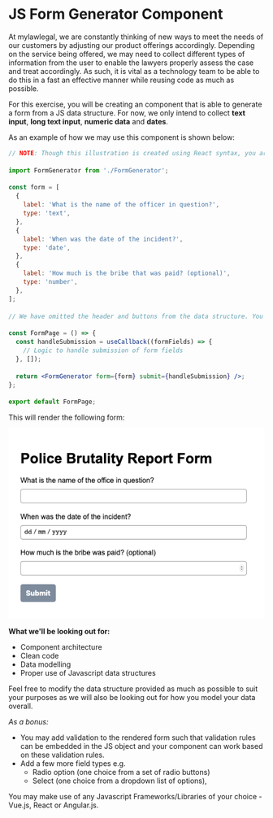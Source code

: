 # JS Form Generator Component

At mylawlegal, we are constantly thinking of new ways to meet the needs of our customers by adjusting our product offerings accordingly. Depending on the service being offered, we may need to collect different types of information from the user to enable the lawyers properly assess the case and treat accordingly. As such, it is vital as a technology team to be able to do this in a fast an effective manner while reusing code as much as possible.

For this exercise, you will be creating an component that is able to generate a form from a JS data structure. For now, we only intend to collect **text input**, **long text input**, **numeric data** and **dates**.

As an example of how we may use this component is shown below:

```jsx
// NOTE: Though this illustration is created using React syntax, you are free to use any technology of your choice

import FormGenerator from './FormGenerator';

const form = [
  {
    label: 'What is the name of the officer in question?',
    type: 'text',
  },
  {
    label: 'When was the date of the incident?',
    type: 'date',
  },
  {
    label: 'How much is the bribe that was paid? (optional)',
    type: 'number',
  },
];

// We have omitted the header and buttons from the data structure. You may choose how this bit fit into the datastructure

const FormPage = () => {
  const handleSubmission = useCallback((formFields) => {
    // Logic to handle submission of form fields
  }, []);

  return <FormGenerator form={form} submit={handleSubmission} />;
};

export default FormPage;
```

This will render the following form:

![RenderedForm](./blissful-carson-h437j_-_CodeSandbox.png)

**What we'll be looking out for:**

- Component architecture
- Clean code
- Data modelling
- Proper use of Javascript data structures

Feel free to modify the data structure provided as much as possible to suit your purposes as we will also be looking out for how you model your data overall.

_As a bonus:_

- You may add validation to the rendered form such that validation rules can be embedded in the JS object and your component can work based on these validation rules.
- Add a few more field types e.g.
  - Radio option (one choice from a set of radio buttons)
  - Select (one choice from a dropdown list of options),

You may make use of any Javascript Frameworks/Libraries of your choice - Vue.js, React or Angular.js.
